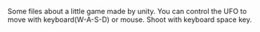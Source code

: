 Some files about a little game made by unity.
You can control the UFO to move with keyboard(W-A-S-D) or mouse. Shoot with keyboard space key.
